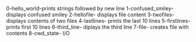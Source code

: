 0-hello_world-prints strings followed by new line
1-confused_smiley- displays confused smiley
2-hellofile- displays file content
3-twofiles- displays contents of two files
4-lastlines- prints the last 10 lines
5-firstlines- prints first 10 lines
6-third_line- diplays the third line
7-file- creates file with contents
8-cwd_state- I/O
